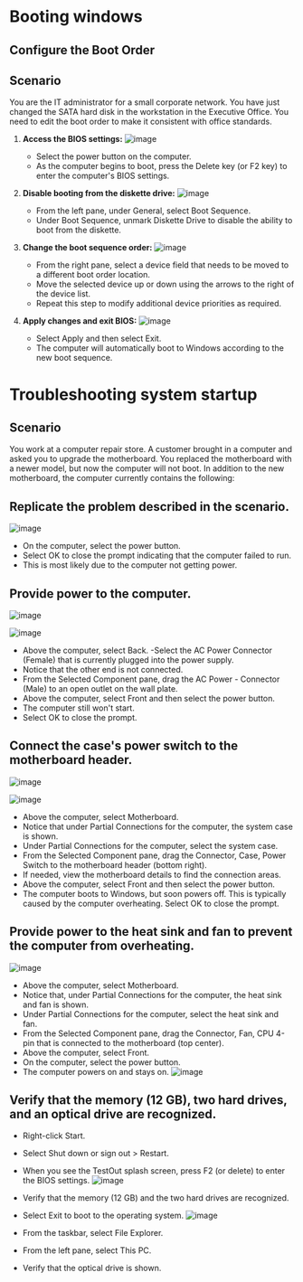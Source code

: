 # Booting windows

## Configure the Boot Order

## Scenario 
You are the IT administrator for a small corporate network. You have just changed the SATA hard disk in the workstation in the Executive Office. You need to edit the boot order to make it consistent with office standards.

1. **Access the BIOS settings:**
![image](https://github.com/K4iju/System-management/assets/159083256/c3a0b34f-5438-4eae-815f-9a49f5759f28)

   - Select the power button on the computer.
   - As the computer begins to boot, press the Delete key (or F2 key) to enter the computer's BIOS settings.

2. **Disable booting from the diskette drive:**
![image](https://github.com/K4iju/System-management/assets/159083256/0e9544f8-0220-4e7f-89e3-a3e30de07fa1)

   - From the left pane, under General, select Boot Sequence.
   - Under Boot Sequence, unmark Diskette Drive to disable the ability to boot from the diskette.

3. **Change the boot sequence order:**
![image](https://github.com/K4iju/System-management/assets/159083256/844f5fe5-2067-44d4-adb2-c136a41db71e)

   - From the right pane, select a device field that needs to be moved to a different boot order location.
   - Move the selected device up or down using the arrows to the right of the device list.
   - Repeat this step to modify additional device priorities as required.

4. **Apply changes and exit BIOS:**
![image](https://github.com/K4iju/System-management/assets/159083256/75566ef2-0759-489e-99f6-7800bd9dcb74)

   - Select Apply and then select Exit.
   - The computer will automatically boot to Windows according to the new boot sequence.

<h1>Troubleshooting system startup</h1>

<h2>Scenario</h2>
You work at a computer repair store. A customer brought in a computer and asked you to upgrade the motherboard. You replaced the motherboard with a newer model, but now the computer will not boot. In addition to the new motherboard, the computer currently contains the following:


## Replicate the problem described in the scenario.
![image](https://github.com/K4iju/System-management/assets/159083256/93718c3d-3afe-4b96-a494-48f896bbcc8c)

-  On the computer, select the power button.
- Select OK to close the prompt indicating that the computer failed to run.
- This is most likely due to the computer not getting power.


## Provide power to the computer.

![image](https://github.com/K4iju/System-management/assets/159083256/4878a605-69df-471e-ae77-eec0d262a7ba)


![image](https://github.com/K4iju/System-management/assets/159083256/e3769bd1-a128-43e7-9b90-cc28fe701f1d)


- Above the computer, select Back.
-Select the AC Power Connector (Female) that is currently plugged into the power supply.
- Notice that the other end is not connected.
- From the Selected Component pane, drag the AC Power - Connector (Male) to an open outlet on the wall plate.
- Above the computer, select Front and then select the power button.
- The computer still won't start.
- Select OK to close the prompt.


## Connect the case's power switch to the motherboard header.

![image](https://github.com/K4iju/System-management/assets/159083256/41c0c1f4-0d42-4512-96ce-2364fca261f0)


![image](https://github.com/K4iju/System-management/assets/159083256/f1d261f8-6b8e-4c07-b1b0-39d311761063)


- Above the computer, select Motherboard.
- Notice that under Partial Connections for the computer, the system case is shown.
- Under Partial Connections for the computer, select the system case.
- From the Selected Component pane, drag the Connector, Case, Power Switch to the motherboard header (bottom right).
- If needed, view the motherboard details to find the connection areas.
- Above the computer, select Front and then select the power button.
- The computer boots to Windows, but soon powers off. This is typically caused by the computer overheating.
Select OK to close the prompt.

## Provide power to the heat sink and fan to prevent the computer from overheating.

![image](https://github.com/K4iju/System-management/assets/159083256/b77f5bd6-f382-456d-b467-b04d7231512c)

- Above the computer, select Motherboard.
- Notice that, under Partial Connections for the computer, the heat sink and fan is shown.
- Under Partial Connections for the computer, select the heat sink and fan.
- From the Selected Component pane, drag the Connector, Fan, CPU 4-pin that is connected to the motherboard (top center).
- Above the computer, select Front.
- On the computer, select the power button.
- The computer powers on and stays on.
![image](https://github.com/K4iju/System-management/assets/159083256/5995fe18-5667-481a-93e3-2975a4f2447f)

## Verify that the memory (12 GB), two hard drives, and an optical drive are recognized.
- Right-click Start.
- Select Shut down or sign out > Restart.
- When you see the TestOut splash screen, press F2 (or delete) to enter the BIOS settings.
![image](https://github.com/K4iju/System-management/assets/159083256/dade2dea-7bf2-47eb-b9c6-6988778b5ed1)

- Verify that the memory (12 GB) and the two hard drives are recognized.
- Select Exit to boot to the operating system.
![image](https://github.com/K4iju/System-management/assets/159083256/7232d6f3-0ee6-4713-b572-79fec0ff2a05)

- From the taskbar, select File Explorer.
- From the left pane, select This PC.
- Verify that the optical drive is shown.
